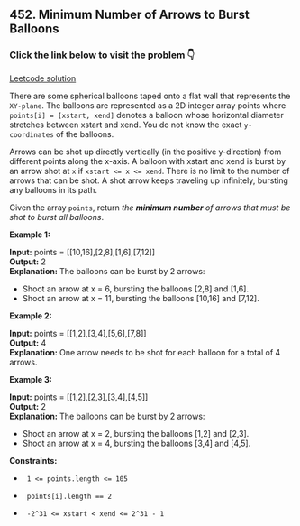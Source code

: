 ## 452. Minimum Number of Arrows to Burst Balloons

### Click the link below to visit the problem 👇

[Leetcode solution](https://leetcode.com/problems/minimum-number-of-arrows-to-burst-balloons/description/?envType=daily-question&envId=2024-03-18)

There are some spherical balloons taped onto a flat wall that represents the ``XY-plane``. The balloons are represented as a 2D integer array points where ``points[i] = [xstart, xend]`` denotes a balloon whose horizontal diameter stretches between xstart and xend. You do not know the exact ``y-coordinates`` of the balloons.

Arrows can be shot up directly vertically (in the positive y-direction) from different points along the x-axis. A balloon with xstart and xend is burst by an arrow shot at ``x`` if ``xstart <= x <= xend``. There is no limit to the number of arrows that can be shot. A shot arrow keeps traveling up infinitely, bursting any balloons in its path.

Given the array ``points``, return *the __minimum number__ of arrows that must be shot to burst all balloons*.

 

**Example 1:**

**Input:** points = [[10,16],[2,8],[1,6],[7,12]] <br>
**Output:** 2 <br>
**Explanation:** The balloons can be burst by 2 arrows:
- Shoot an arrow at x = 6, bursting the balloons [2,8] and [1,6].
- Shoot an arrow at x = 11, bursting the balloons [10,16] and [7,12].

**Example 2:**

**Input:** points = [[1,2],[3,4],[5,6],[7,8]] <br>
**Output:** 4  <br>
**Explanation:** One arrow needs to be shot for each balloon for a total of 4 arrows.

**Example 3:**

**Input:** points = [[1,2],[2,3],[3,4],[4,5]] <br>
**Output:** 2 <br>
**Explanation:** The balloons can be burst by 2 arrows:
- Shoot an arrow at x = 2, bursting the balloons [1,2] and [2,3].
- Shoot an arrow at x = 4, bursting the balloons [3,4] and [4,5].
 

**Constraints:**

- `` 1 <= points.length <= 105``

- `` points[i].length == 2`` 
 
- `` -2^31 <= xstart < xend <= 2^31 - 1``
